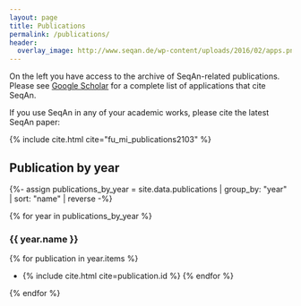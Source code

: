 ```yaml
---
layout: page
title: Publications
permalink: /publications/
header:
  overlay_image: http://www.seqan.de/wp-content/uploads/2016/02/apps.png
---
```


On the left you have access to the archive of SeqAn-related publications. Please see [Google
Scholar](https://scholar.google.de/scholar?cites=6133524701503406018) for a complete list of applications that cite
SeqAn.

If you use SeqAn in any of your academic works, please cite the latest SeqAn paper:

{% include cite.html cite="fu_mi_publications2103" %}

## Publication by year

{%- assign publications_by_year = site.data.publications | group_by: "year" | sort: "name" | reverse -%}

{% for year in publications_by_year %}

### {{ year.name }}

{% for publication in year.items %}
* {% include cite.html cite=publication.id %}
{% endfor %}

{% endfor %}
